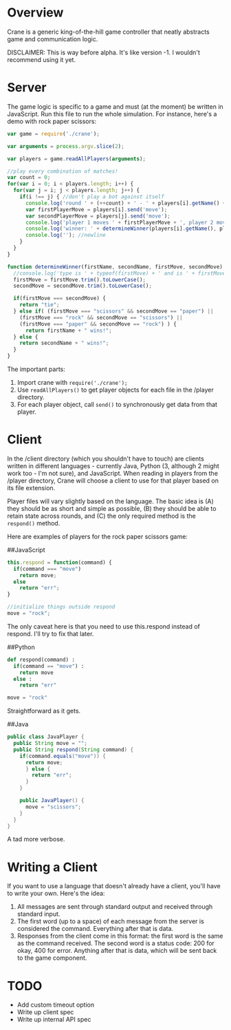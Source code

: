 # Overview
Crane is a generic king-of-the-hill game controller that neatly abstracts game and communication logic.

DISCLAIMER: This is way before alpha. It's like version -1. I wouldn't recommend using it yet.

# Server
The game logic is specific to a game and must (at the moment) be written in JavaScript. Run this file to run the whole simulation. For instance, here's a demo with rock paper scissors:

```js
var game = require('./crane');

var arguments = process.argv.slice(2);

var players = game.readAllPlayers(arguments);

//play every combination of matches!
var count = 0;
for(var i = 0; i < players.length; i++) {
  for(var j = i; j < players.length; j++) {
    if(i !== j) { //don't play a bot against itself
      console.log('round ' + (++count) + ' - ' + players[i].getName() + ' vs '+ players[j].getName());
      var firstPlayerMove = players[i].send('move');
      var secondPlayerMove = players[j].send('move');
      console.log('player 1 moves ' + firstPlayerMove + ', player 2 moves ' + secondPlayerMove); //no data
      console.log('winner: ' + determineWinner(players[i].getName(), players[j].getName(), firstPlayerMove, secondPlayerMove));
      console.log(''); //newline
    }
  }
}

function determineWinner(firstName, secondName, firstMove, secondMove) {
  //console.log('type is ' + typeof(firstMove) + ' and is ' + firstMove + ' and trim is ' + firstMove.trim);
  firstMove = firstMove.trim().toLowerCase();
  secondMove = secondMove.trim().toLowerCase();

  if(firstMove === secondMove) {
    return "tie";
  } else if( (firstMove === "scissors" && secondMove == "paper") ||
    (firstMove === "rock" && secondMove == "scissors") ||
    (firstMove === "paper" && secondMove == "rock") ) {
      return firstName + " wins!";
  } else {
    return secondName + " wins!";
  }
}
```

The important parts:

1. Import crane with `require('./crane');`
2. Use `readAllPlayers()` to get player objects for each file in the /player directory.
3. For each player object, call `send()` to synchronously get data from that player.

# Client
In the /client directory (which you shouldn't have to touch) are clients written in different languages - currently Java, Python (3, although 2 might work too - I'm not sure), and JavaScript. When reading in players from the /player directory, Crane will choose a client to use for that player based on its file extension.

Player files will vary slightly based on the language. The basic idea is (A) they should be as short and simple as possible, (B) they should be able to retain state across rounds, and (C) the only required method is the `respond()` method.

Here are examples of players for the rock paper scissors game:

##JavaScript
```js
this.respond = function(command) {
  if(command === "move")
    return move;
  else
    return "err";
}

//initialize things outside respond
move = "rock";
```

The only caveat here is that you need to use this.respond instead of respond. I'll try to fix that later.

##Python
```py
def respond(command) :
  if(command == "move") :
    return move
  else :
    return "err"

move = "rock"
```

Straightforward as it gets.

##Java
```java
public class JavaPlayer {
  public String move = "";
  public String respond(String command) {
    if(command.equals("move")) {
      return move;
      } else {
        return "err";
      }
    }

    public JavaPlayer() {
      move = "scissors";
    }
  }
}
```

A tad more verbose.

# Writing a Client
If you want to use a language that doesn't already have a client, you'll have to write your own. Here's the idea:

1. All messages are sent through standard output and received through standard input.
2. The first word (up to a space) of each message from the server is considered the command. Everything after that is data.
3. Responses from the client come in this format: the first word is the same as the command received. The second word is a status code: 200 for okay, 400 for error. Anything after that is data, which will be sent back to the game component.

# TODO
- Add custom timeout option
- Write up client spec
- Write up internal API spec